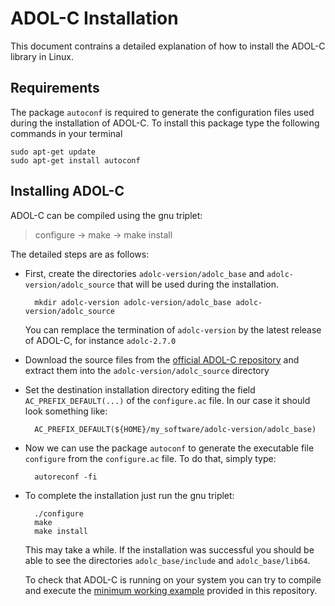 # ADOL-C Installation

This document contrains a detailed explanation of how to install the ADOL-C library in Linux.

## Requirements

The package `autoconf` is required to generate the configuration files used during the installation of ADOL-C.
To install this package type the following commands in your terminal

	sudo apt-get update
	sudo apt-get install autoconf


## Installing ADOL-C

ADOL-C can be compiled using the gnu triplet:

> configure -> make -> make install

The detailed steps are as follows:

- First, create the directories `adolc-version/adolc_base` and `adolc-version/adolc_source` that will be used during the installation.

		mkdir adolc-version adolc-version/adolc_base adolc-version/adolc_source
	
	You can remplace the termination of `adolc-version` by the latest release of ADOL-C, for instance `adolc-2.7.0`


- Download the source files from the [official ADOL-C repository](https://gitlab.com/adol-c/adol-c) and extract them into the `adolc-version/adolc_source` directory

- Set the destination installation directory editing the field `AC_PREFIX_DEFAULT(...)` of the `configure.ac` file. In our case it should look something like:
	
		AC_PREFIX_DEFAULT(${HOME}/my_software/adolc-version/adolc_base)

- Now we can use the package `autoconf` to generate the executable file `configure` from the `configure.ac` file. To do that, simply type:

		autoreconf -fi
	

- To complete the installation just run the gnu triplet:

		./configure
		make
		make install
		
	This may take a while. If the installation was successful you should be able to see the directories `adolc_base/include` and `adolc_base/lib64`. 
	
	To check  that ADOL-C is running on your system you can try to compile and execute the [minimum working example](./adolc_minimum_working_example.md) provided in this repository.


